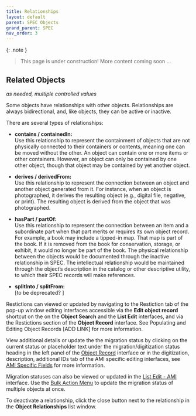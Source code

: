 ```yaml
---
title: Relationships
layout: default
parent: SPEC Objects
grand_parent: SPEC
nav_order: 3
---
```


{: .note }
> This page is under construction! 
> More content coming soon ...


## Related Objects 
*as needed, multiple controlled values*

Some objects have relationships with other objects. Relationships are always bidirectional, and, like objects, they can be active or inactive. 

There are several types of relationships:

- **contains / containedIn:**  
  Use this relationship to represent the containment of objects that are not physically connected to their containers or contents, meaning one can be moved without the other. An object can contain one or more items or other containers. However, an object can only be contained by one other object, though that object may be contained by yet another object.

- **derives / derivedFrom:**  
  Use this relationship to represent the connection between an object and another object generated from it. For instance, when an object is photographed, it derives the resulting object (e.g., digital file, negative, or print). The resulting object is derived from the object that was photographed.

- **hasPart / partOf:**  
  Use this relationship to represent the connection between an item and a subordinate part when that part merits or requires its own object record. For example, a book may include a tipped-in map. That map is part of the book. If it is removed from the book for conservation, storage, or exhibit, it would no longer be part of the book. The physical relationship between the objects would be documented through the inactive relationship in SPEC. The intellectual relationship would be maintained through the object’s description in the catalog or other descriptive utility, to which their SPEC records will make references.

- **splitInto / splitFrom:**  
  [to be deprecated? ]



Restictions can viewed or updated by navigating to the Restiction tab of the pop-up window editing interfaces accessible via the **Edit object record** shortcut on the on the **Object Search** and the **List Edit** interfaces, and via the Restictions section of the **Object Record** interface. See Populating and Editing Object Records [ADD LINK] for more information. 


View additional details or update the the migration status by clicking on the current status or placeholder text under the migration/digitization status heading in the left panel of the [Object Record](https://nypl.github.io/pres-docs/spec/specObjectsObjectRecord.html) interface or in the digitization, description, additional IDs tab of the AMI specific editing interfaces, see [AMI Specific Fields](https://nypl.github.io/pres-docs/spec/specObjectsAMI.html) for more information.

Migration statuses can also be viewed or updated in the [List Edit - AMI](https://nypl.github.io/pres-docs/spec/specObjectsMigration.html) interface. Use the [Bulk Action Menu](https://nypl.github.io/pres-docs/spec/specObjectsBulkActionMenu.html) to update the migration status of multiple objects at once. 


To deactivate a relationship, click the close button next to the relationship in the **Object Relationships** list window.



